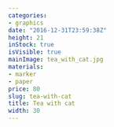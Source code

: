 ```yaml
---
categories:
- graphics
date: "2016-12-31T23:59:38Z"
height: 21
inStock: true
isVisible: true
mainImage: tea_with_cat.jpg
materials:
- marker
- paper
price: 80
slug: tea-with-cat
title: Tea with cat
width: 30
---
```


